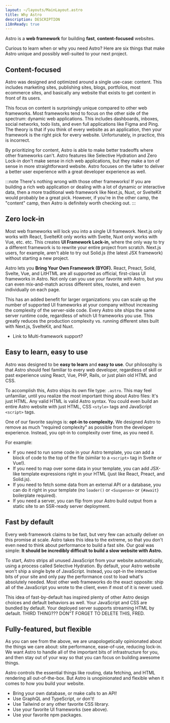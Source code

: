 ```yaml
---
layout: ~/layouts/MainLayout.astro
title: Why Astro
description: DESCRIPTION
i18nReady: true
---
```


Astro is a **web framework** for building **fast**, **content-focused** websites. 

Curious to learn when or why you need Astro? Here are six things that make Astro unique and possibly well-suited to your next project.


## Content-focused

Astro was designed and optimized around a single use-case: content. This includes marketing sites, publishing sites, blogs, portfolios, most ecommerce sites, and basically any website that exists to get content in front of its users.

This focus on content is surprisingly unique compared to other web frameworks. Most frameworks tend to focus on the other side of the spectrum: dynamic web applications. This includes dashboards, inboxes, social networks, todo lists, and even full applications like Figma and Ping. The theory is that if you think of every website as an application, then your framework is the right pick for every website. Unfortunately, in practice, this is incorrect.

By prioritizing for content, Astro is able to make better tradeoffs where other frameworks can't. Astro features like Selective Hydration and Zero Lock-in don't make sense in rich web applications, but they make a ton of sense in more straightforward website. Astro focuses on the latter to deliver a better user experience with a great developer experience as well.

:::note
There's nothing wrong with those other frameworks! If you are building a rich web application or dealing with a lot of dynamic or interactive data, then a more traditional web framework like Next.js, Nuxt, or SvelteKit would probably be a great pick. However, if you're in the other camp, the "content" camp, then Astro is definitely worth checking out.
:::


## Zero lock-in

Most web frameworks will lock you into a single UI framework. Next.js only works with React, SvelteKit only works with Svelte, Nuxt only works with Vue, etc. etc. This creates **UI Framework Lock-in,** where the only way to try a different framework is to rewrite your entire project from scratch. Next.js users, for example, aren't able to try out Solid.js (the latest JSX framework) without starting a new project.

Astro lets you **Bring Your Own Framework (BYOF).** React, Preact, Solid, Svelte, Vue, and LitHTML are all supported as official, first-class UI frameworks in Astro. Not only can you use your favorite with Astro, but you can even mix-and-match across different sites, routes, and even individually on each page. 

This has an added benefit for larger organizations: you can scale up the number of supported UI frameworks at your company without increasing the complexity of the server-side code. Every Astro site ships the same server runtime code, regardless of which UI frameworks you use. This greatly reduces the production complexity vs. running different sites built with Next.js, SvelteKit, and Nuxt.

- Link to Multi-framework support?

## Easy to learn, easy to use

Astro was designed to be **easy to learn** and **easy to use**. Our philosophy is that Astro should feel familiar to every web developer, regardless of skill or past experience using React, Vue, PHP, Rails, or just plain old HTML and CSS. 

To accomplish this, Astro ships its own file type: `.astro`. This may feel unfamiliar, until you realize the most important thing about Astro files: It's just HTML. Any valid HTML is valid Astro syntax. You could even build an entire Astro website with just HTML, CSS `<style>` tags and JavaScript `<script>` tags.

One of our favorite sayings is: **opt-in to complexity.** We designed Astro to remove as much "required complexity" as possible from the developer experience. Instead, you opt-in to complexity over time, as you need it. 

For example:
- If you need to run some code in your Astro template, you can add a block of code to the top of the file (similar to a `<script>` tag in Svelte or Vue!). 
- If you need to map over some data in your template, you can add JSX-like template expressions right in your HTML (just like React, Preact, and Solid.js).
- If you need to fetch some data from an external API or a database, you can do it right in your template (no `loader()` or `<Suspense>` or `{#await}` boilerplate required).
- If you need a server, you can flip from your Astro build output from a static site to an SSR-ready server deployment.


## Fast by default

Every web framework claims to be fast, but very few can actually deliver on this promise at scale. Astro takes this idea to the extreme, so that you don't even need to think about performance to build a fast site. Our goal was simple: **It should be incredibly difficult to build a slow website with Astro.**

To start, Astro strips all unused JavaScript from your website automatically, using a process called Selective Hydration. By default, your Astro website won't ship a single byte of JavaScript. Instead, you opt-in the interactive bits of your site and only pay the performance cost to load what's absolutely needed. Most other web frameworks do the exact opposite: ship all of the JavaScript you wrote to the client, even if most of it is never used.

This idea of fast-by-default has inspired plenty of other Astro design choices and default behaviors as well. Your JavaScript and CSS are bundled by default. Your deployed server supports streaming HTML by default. THIRD THING??? DON"T FORGET TO DELETE THIS, FRED.


## Fully-featured, but flexible

As you can see from the above, we are unapologetically opinionated about the things we care about: site performance, ease-of-use, reducing lock-in. We want Astro to handle all of the important bits of infrastructure for you, and then stay out of your way so that you can focus on building awesome things.

Astro controls the essential things like routing, data fetching, and HTML rendering all out-of-the-box. But Astro is unopinionated and flexible when it comes to how you build your website. 

- Bring your own database, or make calls to an API! 
- Use GraphQL and TypeScript, or don't!
- Use Tailwind or any other favorite CSS library.
- Use your favorite UI frameworks (see above).
- Use your favorite npm packages.

  


